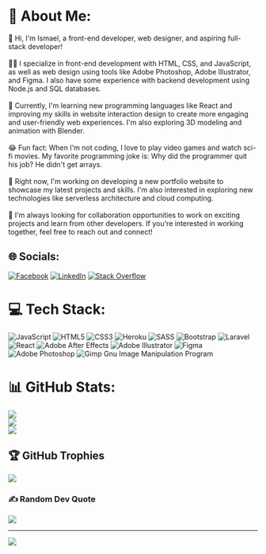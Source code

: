 # 💫 About Me:
👋 Hi, I'm Ismael, a front-end developer, web designer, and aspiring full-stack developer!<br><br>👨‍💻 I specialize in front-end development with HTML, CSS, and JavaScript, as well as web design using tools like Adobe Photoshop, Adobe Illustrator, and Figma. I also have some experience with backend development using Node.js and SQL databases.<br><br>🌱 Currently, I'm learning new programming languages like React and improving my skills in website interaction design to create more engaging and user-friendly web experiences. I'm also exploring 3D modeling and animation with Blender.<br><br>😂 Fun fact: When I'm not coding, I love to play video games and watch sci-fi movies. My favorite programming joke is: Why did the programmer quit his job? He didn't get arrays.<br><br>🔨 Right now, I'm working on developing a new portfolio website to showcase my latest projects and skills. I'm also interested in exploring new technologies like serverless architecture and cloud computing.<br><br>🤝 I'm always looking for collaboration opportunities to work on exciting projects and learn from other developers. If you're interested in working together, feel free to reach out and connect!


## 🌐 Socials:
[![Facebook](https://img.shields.io/badge/Facebook-%231877F2.svg?logo=Facebook&logoColor=white)](https://facebook.com/https://www.facebook.com/riki.2nd/) [![LinkedIn](https://img.shields.io/badge/LinkedIn-%230077B5.svg?logo=linkedin&logoColor=white)](https://linkedin.com/in/https://www.linkedin.com/in/ismael-c-bonga-jr-04805b265/) [![Stack Overflow](https://img.shields.io/badge/-Stackoverflow-FE7A16?logo=stack-overflow&logoColor=white)](https://stackoverflow.com/users/https://stackoverflow.com/users/21439209/ismaelbonga) 

# 💻 Tech Stack:
![JavaScript](https://img.shields.io/badge/javascript-%23323330.svg?style=for-the-badge&logo=javascript&logoColor=%23F7DF1E) ![HTML5](https://img.shields.io/badge/html5-%23E34F26.svg?style=for-the-badge&logo=html5&logoColor=white) ![CSS3](https://img.shields.io/badge/css3-%231572B6.svg?style=for-the-badge&logo=css3&logoColor=white) ![Heroku](https://img.shields.io/badge/heroku-%23430098.svg?style=for-the-badge&logo=heroku&logoColor=white) ![SASS](https://img.shields.io/badge/SASS-hotpink.svg?style=for-the-badge&logo=SASS&logoColor=white) ![Bootstrap](https://img.shields.io/badge/bootstrap-%23563D7C.svg?style=for-the-badge&logo=bootstrap&logoColor=white) ![Laravel](https://img.shields.io/badge/laravel-%23FF2D20.svg?style=for-the-badge&logo=laravel&logoColor=white) ![React](https://img.shields.io/badge/react-%2320232a.svg?style=for-the-badge&logo=react&logoColor=%2361DAFB) ![Adobe After Effects](https://img.shields.io/badge/Adobe%20After%20Effects-9999FF.svg?style=for-the-badge&logo=Adobe%20After%20Effects&logoColor=white) ![Adobe Illustrator](https://img.shields.io/badge/adobeillustrator-%23FF9A00.svg?style=for-the-badge&logo=adobeillustrator&logoColor=white) 	![Figma](https://img.shields.io/badge/figma-%23F24E1E.svg?style=for-the-badge&logo=figma&logoColor=white) ![Adobe Photoshop](https://img.shields.io/badge/adobephotoshop-%2331A8FF.svg?style=for-the-badge&logo=adobephotoshop&logoColor=white) ![Gimp Gnu Image Manipulation Program](https://img.shields.io/badge/Gimp-657D8B?style=for-the-badge&logo=gimp&logoColor=FFFFFF)
# 📊 GitHub Stats:
![](https://github-readme-stats.vercel.app/api?username=riki54&theme=nightowl&hide_border=true&include_all_commits=false&count_private=false)<br/>
![](https://github-readme-streak-stats.herokuapp.com/?user=riki54&theme=nightowl&hide_border=true)<br/>
![](https://github-readme-stats.vercel.app/api/top-langs/?username=riki54&theme=nightowl&hide_border=true&include_all_commits=false&count_private=false&layout=compact)

## 🏆 GitHub Trophies
![](https://github-profile-trophy.vercel.app/?username=riki54&theme=tokyonight&no-frame=true&no-bg=false&margin-w=4)

### ✍️ Random Dev Quote
![](https://quotes-github-readme.vercel.app/api?type=horizontal&theme=tokyonight)

---
[![](https://visitcount.itsvg.in/api?id=riki54&icon=0&color=0)](https://visitcount.itsvg.in)

<!-- Proudly created with GPRM ( https://gprm.itsvg.in ) -->
